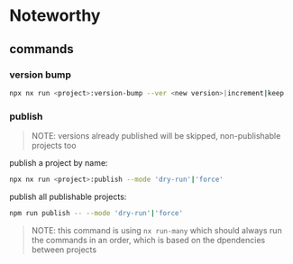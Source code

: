 # Noteworthy

## commands

### version bump

```bash
npx nx run <project>:version-bump --ver <new version>|increment|keep
```

### publish

> NOTE: versions already published will be skipped, non-publishable projects too

publish a project by name:

```bash
npx nx run <project>:publish --mode 'dry-run'|'force'
```

publish all publishable projects:

```bash
npm run publish -- --mode 'dry-run'|'force'
```

> NOTE: this command is using `nx run-many` which should always run the commands in an order, which is based on the dpendencies between projects
